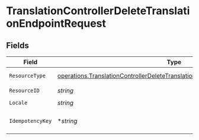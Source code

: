 # TranslationControllerDeleteTranslationEndpointRequest


## Fields

| Field                                                                                                                                                                            | Type                                                                                                                                                                             | Required                                                                                                                                                                         | Description                                                                                                                                                                      |
| -------------------------------------------------------------------------------------------------------------------------------------------------------------------------------- | -------------------------------------------------------------------------------------------------------------------------------------------------------------------------------- | -------------------------------------------------------------------------------------------------------------------------------------------------------------------------------- | -------------------------------------------------------------------------------------------------------------------------------------------------------------------------------- |
| `ResourceType`                                                                                                                                                                   | [operations.TranslationControllerDeleteTranslationEndpointPathParamResourceType](../../models/operations/translationcontrollerdeletetranslationendpointpathparamresourcetype.md) | :heavy_check_mark:                                                                                                                                                               | Resource type                                                                                                                                                                    |
| `ResourceID`                                                                                                                                                                     | *string*                                                                                                                                                                         | :heavy_check_mark:                                                                                                                                                               | Resource ID                                                                                                                                                                      |
| `Locale`                                                                                                                                                                         | *string*                                                                                                                                                                         | :heavy_check_mark:                                                                                                                                                               | Locale code                                                                                                                                                                      |
| `IdempotencyKey`                                                                                                                                                                 | **string*                                                                                                                                                                        | :heavy_minus_sign:                                                                                                                                                               | A header for idempotency purposes                                                                                                                                                |